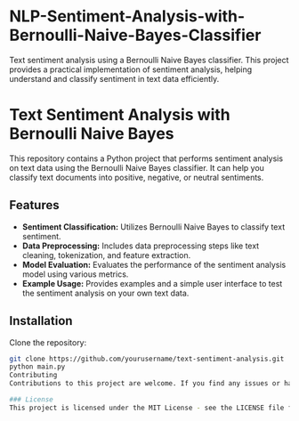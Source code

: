 # NLP-Sentiment-Analysis-with-Bernoulli-Naive-Bayes-Classifier
Text sentiment analysis using a Bernoulli Naive Bayes classifier. This project provides a practical implementation of sentiment analysis, helping  understand and classify sentiment in text data efficiently. 

# Text Sentiment Analysis with Bernoulli Naive Bayes

This repository contains a Python project that performs sentiment analysis on text data using the Bernoulli Naive Bayes classifier. It can help you classify text documents into positive, negative, or neutral sentiments.

## Features

- **Sentiment Classification:** Utilizes Bernoulli Naive Bayes to classify text sentiment.
- **Data Preprocessing:** Includes data preprocessing steps like text cleaning, tokenization, and feature extraction.
- **Model Evaluation:** Evaluates the performance of the sentiment analysis model using various metrics.
- **Example Usage:** Provides examples and a simple user interface to test the sentiment analysis on your own text data.

## Installation

Clone the repository:

```bash
git clone https://github.com/yourusername/text-sentiment-analysis.git
python main.py
Contributing
Contributions to this project are welcome. If you find any issues or have suggestions for improvements, please feel free to open an issue or submit a pull request.

### License
This project is licensed under the MIT License - see the LICENSE file for details.


